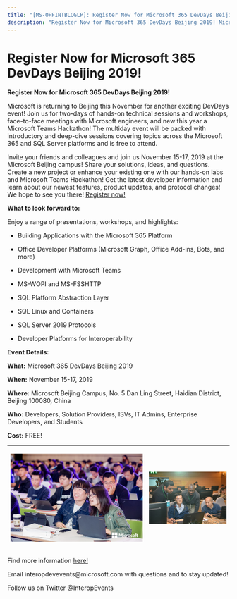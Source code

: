 ```yaml
---
title: "[MS-OFFINTBLOGLP]: Register Now for Microsoft 365 DevDays Beijing 2019!"
description: "Register Now for Microsoft 365 DevDays Beijing 2019! Microsoft is returning to Beijing this November for another exciting DevDays event! Join us"
---
```


# Register Now for Microsoft 365 DevDays Beijing 2019!

<p><b>Register Now for Microsoft 365 DevDays Beijing 2019!</b></p>
<p>Microsoft is returning to Beijing this November for another
exciting DevDays event! Join us for two-days of hands-on technical sessions and
workshops, face-to-face meetings with Microsoft engineers, and new this year a
Microsoft Teams Hackathon! The multiday event will be packed with introductory
and deep-dive sessions covering topics across the Microsoft 365 and SQL Server
platforms and is free to attend.</p>
<p>Invite your friends and colleagues and join us November
15-17, 2019 at the Microsoft Beijing campus! Share your solutions, ideas, and
questions. Create a new project or enhance your existing one with our hands-on
labs and Microsoft Teams Hackathon! Get the latest developer information and
learn about our newest features, product updates, and protocol changes! We hope
to see you there! <span><a href="https://www.interopevents.com/beijing19">Register now!</a></span></p>
<p><b>What to look forward
to:</b></p>
<p>Enjoy a range of presentations, workshops, and highlights: </p>
<ul><li><p><span><span><span>  
</span></span></span>Building Applications with
the Microsoft 365 Platform</p>
</li><li><p><span><span><span>  
</span></span></span>Office Developer Platforms
(Microsoft Graph, Office Add-ins, Bots, and more) </p>
</li><li><p><span><span><span>  
</span></span></span>Development with Microsoft
Teams</p>
</li><li><p><span><span><span>  
</span></span></span>MS-WOPI and MS-FSSHTTP</p>
</li><li><p><span><span><span>  
</span></span></span>SQL Platform Abstraction
Layer</p>
</li><li><p><span><span><span>  
</span></span></span>SQL Linux and Containers</p>
</li><li><p><span><span><span>  
</span></span></span>SQL Server 2019 Protocols</p>
</li><li><p><span><span><span>  
</span></span></span>Developer Platforms for
Interoperability </p>
</li></ul><p><b>Event
Details: </b></p>
<p><b>What:</b> Microsoft
365 DevDays Beijing 2019</p>
<p><b>When:</b> November
15-17, 2019<span>  </span></p>
<p><b>Where:</b> Microsoft
Beijing Campus, No. 5 Dan Ling Street, Haidian District, Beijing 100080,
China<span>  </span></p>
<p><b>Who:</b> Developers,
Solution Providers, ISVs, IT Admins, Enterprise Developers, and Students</p>
<p><b>Cost:</b> FREE! </p>
<table>
 <thead>
  <tr>
   <th>
   <p><span><v:shapetype>
    <v:stroke></v:stroke>
    <v:formulas>
     <v:f></v:f>
     <v:f></v:f>
     <v:f></v:f>
     <v:f></v:f>
     <v:f></v:f>
     <v:f></v:f>
     <v:f></v:f>
     <v:f></v:f>
     <v:f></v:f>
     <v:f></v:f>
     <v:f></v:f>
     <v:f></v:f>
    </v:formulas>
    <v:path></v:path>
    <o:lock></o:lock>
   </v:shapetype><img id="Picture_x0020_1" src="MS-OFFINTBLOGLP_files/image001.png" alt=""></span></p>
   </th>
   <th>
   <p><span><img id="Picture_x0020_3" src="MS-OFFINTBLOGLP_files/image002.png" alt=""></span></p>
   </th>
  </tr>
 </thead>
</table>
<p><o:p> </o:p></p>
<p>Find more information <span><a href="https://interopevents.com/beijing19">here!</a></span></p>
<p>Email interopdevevents@microsoft.com with questions and to
stay updated! </p>
<p>Follow us on Twitter @InteropEvents </p>

                